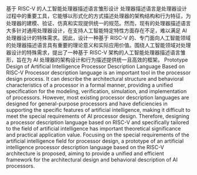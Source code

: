 基于 RISC-V 的人工智能处理器描述语言雏形设计
处理器描述语言是处理器设计过程中的重要工具，它能够以形式化的方式描述处理器的架构结构和行为特征，为处理器的建模、验证、仿真和实现提供统一的规范。然而，现有的处理器描述语言大多针对通用处理器设计，在支持人工智能特定特性方面存在不足，难以满足 AI 处理器设计的特殊需求。因此，设计一种基于 RISC-V 的、专门面向人工智能领域的处理器描述语言具有重要的理论意义和实际应用价值。围绕人工智能领域对处理器设计的特殊需求，提出了一种基于 RISC-V 架构的人工智能处理器描述语言雏形，旨在为 AI 处理器的架构设计和行为描述提供统一且高效的框架。
Prototype Design of Artificial Intelligence Processor Description Language Based on RISC-V
Processor description language is an important tool in the processor design process. It can describe the architectural structure and behavioral characteristics of a processor in a formal manner, providing a unified specification for the modeling, verification, simulation, and implementation of processors. However, most existing processor description languages are designed for general-purpose processors and have deficiencies in supporting the specific features of artificial intelligence, making it difficult to meet the special requirements of AI processor design. Therefore, designing a processor description language based on RISC-V and specifically tailored to the field of artificial intelligence has important theoretical significance and practical application value. Focusing on the special requirements of the artificial intelligence field for processor design, a prototype of an artificial intelligence processor description language based on the RISC-V architecture is proposed, aiming to provide a unified and efficient framework for the architectural design and behavioral description of AI processors.
